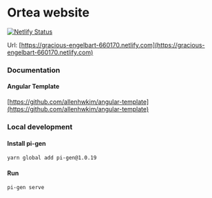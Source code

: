 # Ortea website

[![Netlify Status](https://api.netlify.com/api/v1/badges/edb7ac75-5130-43b9-bdbb-dd4a949334a8/deploy-status)](https://app.netlify.com/sites/gracious-engelbart-660170/deploys)

Url: [https://gracious-engelbart-660170.netlify.com](https://gracious-engelbart-660170.netlify.com)

### Documentation

#### Angular Template
[https://github.com/allenhwkim/angular-template](https://github.com/allenhwkim/angular-template)

### Local development

#### Install pi-gen
```shell
yarn global add pi-gen@1.0.19
```
#### Run
```shell
pi-gen serve
```